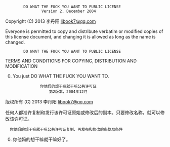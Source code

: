             DO WHAT THE FUCK YOU WANT TO PUBLIC LICENSE
                    Version 2, December 2004

 Copyright (C) 2013 李丹阳 <libook7@qq.com>

 Everyone is permitted to copy and distribute verbatim or modified
 copies of this license document, and changing it is allowed as long
 as the name is changed.

            DO WHAT THE FUCK YOU WANT TO PUBLIC LICENSE
   TERMS AND CONDITIONS FOR COPYING, DISTRIBUTION AND MODIFICATION

  0. You just DO WHAT THE FUCK YOU WANT TO.


                     你他妈的想干嘛就干嘛公共许可证
                         第2版本，2004年12月

版权所有 (C) 2013 李丹阳 <libook7@qq.com>

任何人都准许复制和发行该许可证原始或修改后的副本。只要修改名称，就可以修改该许可证。

      你他妈的想干嘛就干嘛公共许可证复制、再发布和修改的条款及条件

 0. 你他妈的想干嘛就干嘛好了。
